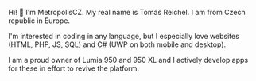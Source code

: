 <!-- 
- 👋 Hi, I’m @MetropolisCZ
- 👀 I’m interested in ...
- 🌱 I’m currently learning ...
- 💞️ I’m looking to collaborate on ...
- 📫 How to reach me ...
-->

Hi! 👋 I'm MetropolisCZ. My real name is Tomáš Reichel. I am from Czech republic in Europe. 

I'm interested in coding in any language, but I especially love websites (HTML, PHP, JS, SQL) and C# (UWP on both mobile and desktop).

I am a proud owner of Lumia 950 and 950 XL and I actively develop apps for these in effort to revive the platform.

<!---
MetropolisCZ/MetropolisCZ is a ✨ special ✨ repository because its `README.md` (this file) appears on your GitHub profile.
You can click the Preview link to take a look at your changes.
--->
